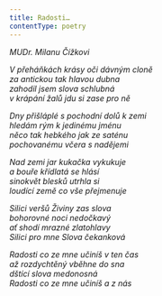 ```yaml
---
title: Radosti…
contentType: poetry
---
```


_MUDr. Milanu Čížkovi_

_V přeháňkách krásy oči dávným cloně  
za antickou tak hlavou dubna  
zahodil jsem slova schlubná  
v krápání žalů jdu si zase pro ně_

  

_Dny přišláplé s pochodní dolů k zemi  
hledám rým k jedinému jménu  
něco tak hebkého jak ze saténu  
pochovanému včera s nadějemi_

  

_Nad zemi jar kukačka vykukuje  
a bouře křídlatá se hlásí  
sinokvět blesků utrhla si  
loudící země co vše přejmenuje_

  

_Silici veršů Živiny zas slova  
bohorovné noci nedočkavý  
ať shodí mrazné zlatohlavy  
Silici pro mne Slova čekanková_

  

_Radosti co ze mne učiníš v ten čas  
až rozdychtěný vběhne do sna  
dštící slova medonosná  
Radosti co ze mne učiníš a z nás_
